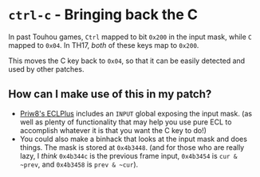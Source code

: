 # `ctrl-c` - Bringing back the C

In past Touhou games, `Ctrl` mapped to bit `0x200` in the input mask, while `C` mapped to `0x04`.  In TH17, *both* of these keys map to `0x200`.

This moves the C key back to `0x04`, so that it can be easily detected and used by other patches.

## How can I make use of this in my patch?

* [Priw8's ECLPlus](https://github.com/Priw8/ECLplus) includes an `INPUT` global exposing the input mask. (as well as plenty of functionality that may help you use pure ECL to accomplish whatever it is that you want the C key to do!)
* You could also make a binhack that looks at the input mask and does things.  The mask is stored at `0x4b3448`.  (and for those who are really lazy, I *think* `0x4b344c` is the previous frame input, `0x4b3454` is `cur & ~prev`, and `0x4b3458` is `prev & ~cur`).
